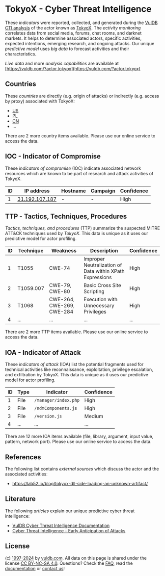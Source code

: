 # TokyoX - Cyber Threat Intelligence

These _indicators_ were reported, collected, and generated during the [VulDB CTI analysis](https://vuldb.com/?kb.cti) of the actor known as [TokyoX](https://vuldb.com/?actor.tokyox). The _activity monitoring_ correlates data from social media, forums, chat rooms, and darknet markets. It helps to determine associated actors, specific activities, expected intentions, emerging research, and ongoing attacks. Our unique _predictive model_ uses _big data_ to forecast activities and their characteristics.

_Live data_ and more _analysis capabilities_ are available at [https://vuldb.com/?actor.tokyox](https://vuldb.com/?actor.tokyox)

## Countries

These _countries_ are directly (e.g. origin of attacks) or indirectly (e.g. access by proxy) associated with TokyoX:

* [US](https://vuldb.com/?country.us)
* [PL](https://vuldb.com/?country.pl)
* [CN](https://vuldb.com/?country.cn)
* ...

There are 2 more country items available. Please use our online service to access the data.

## IOC - Indicator of Compromise

These _indicators of compromise_ (IOC) indicate associated network resources which are known to be part of research and attack activities of TokyoX.

ID | IP address | Hostname | Campaign | Confidence
-- | ---------- | -------- | -------- | ----------
1 | [31.192.107.187](https://vuldb.com/?ip.31.192.107.187) | - | - | High

## TTP - Tactics, Techniques, Procedures

_Tactics, techniques, and procedures_ (TTP) summarize the suspected MITRE ATT&CK techniques used by _TokyoX_. This data is unique as it uses our predictive model for actor profiling.

ID | Technique | Weakness | Description | Confidence
-- | --------- | -------- | ----------- | ----------
1 | T1055 | CWE-74 | Improper Neutralization of Data within XPath Expressions | High
2 | T1059.007 | CWE-79, CWE-80 | Basic Cross Site Scripting | High
3 | T1068 | CWE-264, CWE-269, CWE-284 | Execution with Unnecessary Privileges | High
4 | ... | ... | ... | ...

There are 2 more TTP items available. Please use our online service to access the data.

## IOA - Indicator of Attack

These _indicators of attack_ (IOA) list the potential fragments used for technical activities like reconnaissance, exploitation, privilege escalation, and exfiltration by TokyoX. This data is unique as it uses our predictive model for actor profiling.

ID | Type | Indicator | Confidence
-- | ---- | --------- | ----------
1 | File | `/manager/index.php` | High
2 | File | `/ndmComponents.js` | High
3 | File | `/version.js` | Medium
4 | ... | ... | ...

There are 12 more IOA items available (file, library, argument, input value, pattern, network port). Please use our online service to access the data.

## References

The following list contains _external sources_ which discuss the actor and the associated activities:

* https://lab52.io/blog/tokyox-dll-side-loading-an-unknown-artifact/

## Literature

The following _articles_ explain our unique predictive cyber threat intelligence:

* [VulDB Cyber Threat Intelligence Documentation](https://vuldb.com/?kb.cti)
* [Cyber Threat Intelligence - Early Anticipation of Attacks](https://www.scip.ch/en/?labs.20201022)

## License

(c) [1997-2024](https://vuldb.com/?kb.changelog) by [vuldb.com](https://vuldb.com/?kb.about). All data on this page is shared under the license [CC BY-NC-SA 4.0](https://creativecommons.org/licenses/by-nc-sa/4.0/). Questions? Check the [FAQ](https://vuldb.com/?kb.faq), read the [documentation](https://vuldb.com/?kb) or [contact us](https://vuldb.com/?contact)!

